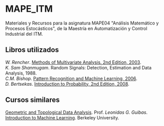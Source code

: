 # MAPE_ITM
Materiales y Recursos para la asignatura MAPE04 "Análisis Matemático y Procesos Estocásticos", de la Maestría en Automatización y Control Industrial del ITM.

## Libros utilizados
*W. Rencher*. [Methods of Multivariate Analysis. 2nd Edition, 2003](https://www.ipen.br/biblioteca/slr/cel/0241).<br>
*K. Sam Shanmugam*. Random Signals: Detection, Estimation and Data Analysis, 1988. <br>
*C.M. Bishop*. [Pattern Recognition and Machine Learning, 2006](https://www.microsoft.com/en-us/research/uploads/prod/2006/01/Bishop-Pattern-Recognition-and-Machine-Learning-2006.pdf). <br>
*D. Bertsekas*. [Introduction to Probability, 2nd Edition, 2008](https://www.vfu.bg/en/e-Learning/Math--Bertsekas_Tsitsiklis_Introduction_to_probability.pdf). <br>

## Cursos similares

[Geometric and Topological Data Analysis](http://cs233.stanford.edu/). 
Prof. *Leonidas G. Guibas*. <br>
[Introduction to Machine Learning](https://www.eecs189.org/syllabus/).
Berkeley University. <br>
